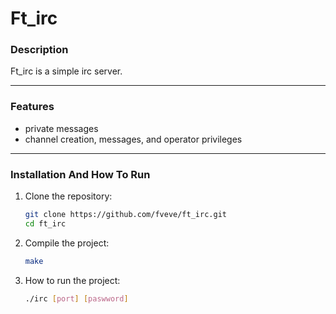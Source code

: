 # **Ft_irc**

### **Description**  
Ft_irc is a simple irc server.

---

### **Features**  
- private messages  
- channel creation, messages, and operator privileges

---

### **Installation And How To Run**  

1. Clone the repository:
   ```bash
   git clone https://github.com/fveve/ft_irc.git
   cd ft_irc

2. Compile the project:
   ```bash
   make

3. How to run the project:
   ```bash
   ./irc [port] [paswword]
